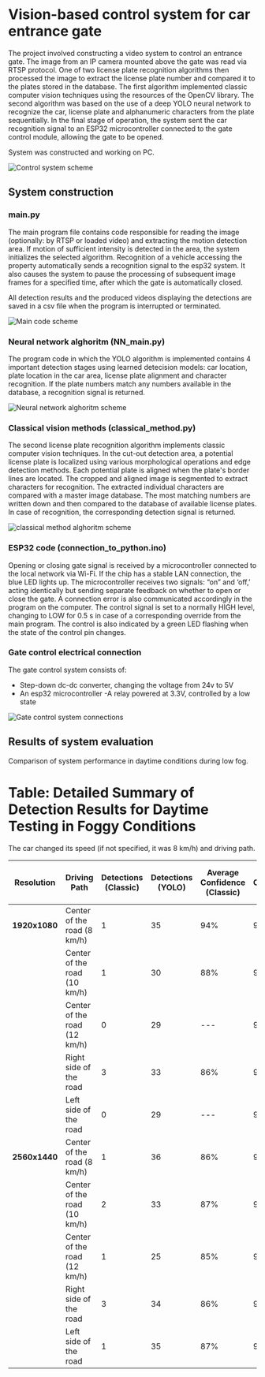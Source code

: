 # Vision-based control system for car entrance gate
 The project involved constructing a video system to control an entrance gate. 
 The image from an IP camera mounted above the gate was read via RTSP protocol. 
 One of two license plate recognition algorithms then processed the image to extract the license plate number and compared it to the plates stored in the database. 
 The first algorithm implemented classic computer vision techniques using the resources of the OpenCV library. 
 The second algorithm was based on the use of a deep YOLO neural network to recognize the car, license plate and alphanumeric characters from the plate sequentially. 
 In the final stage of operation, the system sent the car recognition signal to an ESP32 microcontroller connected to the gate control module, allowing the gate to be opened.

System was constructed and working on PC.

![Control system scheme](images/control_system_scheme.png)

## System construction
### main.py
The main program file contains code responsible for reading the image (optionally: by RTSP or loaded video) and extracting the motion detection area. 
If motion of sufficient intensity is detected in the area, the system initializes the selected algorithm. Recognition of a vehicle accessing the property automatically sends a recognition signal to the esp32 system. 
It also causes the system to pause the processing of subsequent image frames for a specified time, after which the gate is automatically closed.  

All detection results and the produced videos displaying the detections are saved in a csv file when the program is interrupted or terminated.

![Main code scheme](images/main_scheme.png)

### Neural network alghoritm (NN_main.py)
The program code in which the YOLO algorithm is implemented contains 4 important detection stages using learned detecision models: car location, plate location in the car area, license plate alignment and character recognition. 
If the plate numbers match any numbers available in the database, a recognition signal is returned.

![Neural network alghoritm scheme](images/YOLO_scheme.png)

### Classical vision methods (classical_method.py)
The second license plate recognition algorithm implements classic computer vision techniques. 
In the cut-out detection area, a potential license plate is localized using various morphological operations and edge detection methods. 
Each potential plate is aligned when the plate's border lines are located. 
The cropped and aligned image is segmented to extract characters for recognition.
The extracted individual characters are compared with a master image database. 
The most matching numbers are written down and then compared to the database of available license plates. 
In case of recognition, the corresponding detection signal is returned.

![classical method alghoritm scheme](images/classical_method_scheme.png)

### ESP32 code (connection_to_python.ino)
Opening or closing gate signal is received by a microcontroller connected to the local network via Wi-Fi. If the chip has a stable LAN connection, the blue LED lights up. 
The microcontroller receives two signals: “on” and ‘off,’ acting identically but sending separate feedback on whether to open or close the gate.
A connection error is also communicated accordingly in the program on the computer. 
The control signal is set to a normally HIGH level, changing to LOW for 0.5 s in case of a corresponding override from the main program. 
The control is also indicated by a green LED flashing when the state of the control pin changes.

### Gate control electrical connection
The gate control system consists of:
- Step-down dc-dc converter, changing the voltage from 24v to 5V
- An esp32 microcontroller
 -A relay powered at 3.3V, controlled by a low state

![Gate control system connections](images/gate_connections_scheme.png)

## Results of system evaluation
Comparison of system performance in daytime conditions during low fog.

# Table: Detailed Summary of Detection Results for Daytime Testing in Foggy Conditions
The car changed its speed (if not specified, it was 8 km/h) and driving path.

| **Resolution** | **Driving Path**            | **Detections (Classic)** | **Detections (YOLO)** | **Average Confidence (Classic)** | **Average Confidence (YOLO)** | **Average Detection Time [s] (Classic)** | **Average Detection Time [s] (YOLO)** |
|----------------|-----------------------------|---------------------------|------------------------|-----------------------------------|--------------------------------|------------------------------------------|---------------------------------------|
| **1920x1080**  | Center of the road (8 km/h) | 1                         | 35                     | 94%                               | 92%                            | 0.05                                     | 0.49                                  |
|                | Center of the road (10 km/h)| 1                         | 30                     | 88%                               | 91%                            | 0.08                                     | 0.48                                  |
|                | Center of the road (12 km/h)| 0                         | 29                     | ---                               | 91%                            | ---                                      | 0.49                                  |
|                | Right side of the road      | 3                         | 33                     | 86%                               | 92%                            | 0.07                                     | 0.46                                  |
|                | Left side of the road       | 0                         | 29                     | ---                               | 92%                            | ---                                      | 0.60                                  |
| **2560x1440**  | Center of the road (8 km/h) | 1                         | 36                     | 86%                               | 92%                            | 0.19                                     | 0.50                                  |
|                | Center of the road (10 km/h)| 2                         | 33                     | 87%                               | 92%                            | 0.09                                     | 0.49                                  |
|                | Center of the road (12 km/h)| 1                         | 25                     | 85%                               | 92%                            | 0.08                                     | 0.48                                  |
|                | Right side of the road      | 3                         | 34                     | 86%                               | 92%                            | 0.08                                     | 0.47                                  |
|                | Left side of the road       | 1                         | 35                     | 87%                               | 92%                            | 0.08                                     | 0.47                                  |
